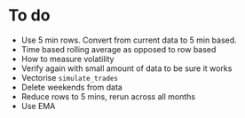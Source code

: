 # To do

- Use 5 min rows. Convert from current data to 5 min based.
- Time based rolling average as opposed to row based
- How to measure volatility
- Verify again with small amount of data to be sure it works
- Vectorise `simulate_trades`
- Delete weekends from data
- Reduce rows to 5 mins, rerun across all months
- Use EMA
